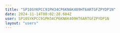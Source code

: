 ```yaml
---
title: "SP10SYKPCC91PH34CP6KN6K409HT6ARTGFZPYDP1N"
date: 2024-11-14T00:02:28.604Z
user: SP10SYKPCC91PH34CP6KN6K409HT6ARTGFZPYDP1N
layout: "users"
---
```

    